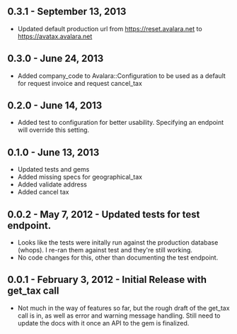 ## 0.3.1 - September 13, 2013

- Updated default production url from https://reset.avalara.net to https://avatax.avalara.net

## 0.3.0 - June 24, 2013

- Added company_code to Avalara::Configuration to be used as a default for request invoice and request cancel_tax

## 0.2.0 - June 14, 2013

- Added test to configuration for better usability. Specifying an endpoint will override this setting.

## 0.1.0 - June 13, 2013

- Updated tests and gems
- Added missing specs for geographical_tax
- Added validate address
- Added cancel tax

## 0.0.2 - May 7, 2012 - Updated tests for test endpoint.

- Looks like the tests were initally run against the production database (whops). I re-ran them against test and they're still working.
- No code changes for this, other than documenting the test endpoint.

## 0.0.1 - February 3, 2012 - Initial Release with get_tax call

- Not much in the way of features so far, but the rough draft of the get_tax call is in, as well as error and warning message handling. Still need to update the docs with it once an API to the gem is finalized.

